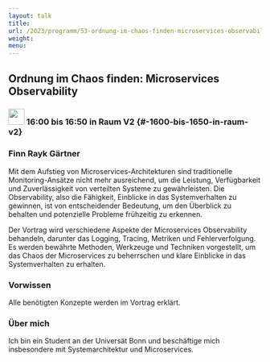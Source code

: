 ```yaml
---
layout: talk
title:
url: /2023/programm/53-ordnung-im-chaos-finden-microservices-observability/
weight:
menu:
---
```

## Ordnung im Chaos finden: Microservices Observability

### <img height = "32" src="../../../images/talk.svg"> 16:00 bis 16:50 in Raum V2 {#-1600-bis-1650-in-raum-v2}

### Finn Rayk Gärtner

Mit dem Aufstieg von Microservices-Architekturen sind traditionelle Monitoring-Ansätze nicht mehr ausreichend, um die Leistung, Verfügbarkeit und Zuverlässigkeit von verteilten Systeme zu gewährleisten. Die Observability, also die Fähigkeit, Einblicke in das Systemverhalten zu gewinnen, ist von entscheidender Bedeutung, um den Überblick zu behalten und potenzielle Probleme frühzeitig zu erkennen.

Der Vortrag wird verschiedene Aspekte der Microservices Observability behandeln, darunter das Logging, Tracing, Metriken und Fehlerverfolgung. Es werden bewährte Methoden, Werkzeuge und Techniken vorgestellt, um das Chaos der Microservices zu beherrschen und klare Einblicke in das Systemverhalten zu erhalten.

### Vorwissen

Alle benötigten Konzepte werden im Vortrag erklärt.

### Über mich

Ich bin ein Student an der Universät Bonn und beschäftige mich insbesondere mit Systemarchitektur und Microservices.

